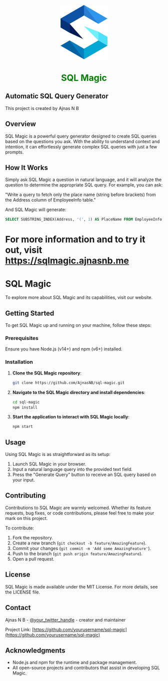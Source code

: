<p align="center">
  <img src="./src/assets/logo.png" alt="Project Logo" width="150px">
</p>

<h1 align="center" style="color:green;">SQL Magic</h1>

## Automatic SQL Query Generator

This project is created by Ajnas N B

## Overview

SQL Magic is a powerful query generator designed to create SQL queries based on the questions you ask. With the ability to understand context and intention, it can effortlessly generate complex SQL queries with just a few prompts.

## How It Works

Simply ask SQL Magic a question in natural language, and it will analyze the question to determine the appropriate SQL query. For example, you can ask:

"Write a query to fetch only the place name (string before brackets) from the Address column of EmployeeInfo table."

And SQL Magic will generate:

```sql
SELECT SUBSTRING_INDEX(Address, '(', 1) AS PlaceName FROM EmployeeInfo;
```
# For more information and to try it out, visit https://sqlmagic.ajnasnb.me


# SQL Magic

To explore more about SQL Magic and its capabilities, visit our website.

## Getting Started

To get SQL Magic up and running on your machine, follow these steps:

### Prerequisites

Ensure you have Node.js (v14+) and npm (v6+) installed.

### Installation

1. **Clone the SQL Magic repository**:

    ```bash
    git clone https://github.com/AjnasNB/sql-magic.git
    ```

2. **Navigate to the SQL Magic directory and install dependencies**:

    ```bash
    cd sql-magic
    npm install
    ```

3. **Start the application to interact with SQL Magic locally**:

    ```bash
    npm start
    ```

## Usage

Using SQL Magic is as straightforward as its setup:

1. Launch SQL Magic in your browser.
2. Input a natural language query into the provided text field.
3. Press the "Generate Query" button to receive an SQL query based on your input.

## Contributing

Contributions to SQL Magic are warmly welcomed. Whether its feature requests, bug fixes, or code contributions, please feel free to make your mark on this project.

To contribute:

1. Fork the repository.
2. Create a new branch (`git checkout -b feature/AmazingFeature`).
3. Commit your changes (`git commit -m 'Add some AmazingFeature'`).
4. Push to the branch (`git push origin feature/AmazingFeature`).
5. Open a pull request.

## License

SQL Magic is made available under the MIT License. For more details, see the LICENSE file.

## Contact

Ajnas N B - [@your_twitter_handle](https://twitter.com/your_twitter_handle) - creator and maintainer

Project Link: [https://github.com/yourusername/sql-magic](https://github.com/yourusername/sql-magic)

## Acknowledgments

- Node.js and npm for the runtime and package management.
- All open-source projects and contributors that assist in developing SQL Magic.
